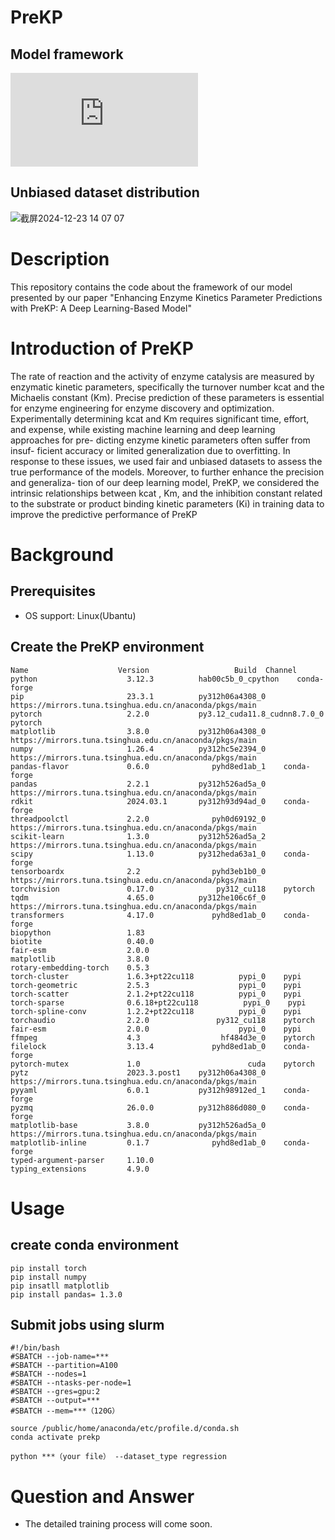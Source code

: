 # PreKP
## Model framework
![fig_abstract.pdf](https://github.com/user-attachments/files/21404016/fig_abstract.pdf)


## Unbiased dataset distribution

![截屏2024-12-23 14 07 07](https://github.com/user-attachments/assets/5632aa5f-0f5e-48a5-8f1d-17e011dbbd8b)


# Description
This repository contains the code about the framework of our model presented by our paper "Enhancing Enzyme Kinetics Parameter Predictions with PreKP: A Deep Learning-Based Model"
# Introduction of PreKP
The rate of reaction and the activity of enzyme
catalysis are measured by enzymatic kinetic parameters,
specifically the turnover number kcat and the Michaelis
constant (Km). Precise prediction of these parameters is
essential for enzyme engineering for enzyme discovery
and optimization. Experimentally determining kcat and Km
requires significant time, effort, and expense, while existing
machine learning and deep learning approaches for pre-
dicting enzyme kinetic parameters often suffer from insuf-
ficient accuracy or limited generalization due to overfitting.
In response to these issues, we used fair and unbiased
datasets to assess the true performance of the models.
Moreover, to further enhance the precision and generaliza-
tion of our deep learning model, PreKP, we considered the
intrinsic relationships between kcat , Km, and the inhibition
constant related to the substrate or product binding kinetic
parameters (Ki) in training data to improve the predictive
performance of PreKP
# Background
##  Prerequisites
+ OS support: Linux(Ubantu)
## Create the PreKP environment
```plaintext
Name                    Version                   Build  Channel
python                    3.12.3          hab00c5b_0_cpython    conda-forge
pip                       23.3.1          py312h06a4308_0    https://mirrors.tuna.tsinghua.edu.cn/anaconda/pkgs/main
pytorch                   2.2.0           py3.12_cuda11.8_cudnn8.7.0_0    pytorch
matplotlib                3.8.0           py312h06a4308_0    https://mirrors.tuna.tsinghua.edu.cn/anaconda/pkgs/main
numpy                     1.26.4          py312hc5e2394_0    https://mirrors.tuna.tsinghua.edu.cn/anaconda/pkgs/main
pandas-flavor             0.6.0              pyhd8ed1ab_1    conda-forge
pandas                    2.2.1           py312h526ad5a_0    https://mirrors.tuna.tsinghua.edu.cn/anaconda/pkgs/main
rdkit                     2024.03.1       py312h93d94ad_0    conda-forge
threadpoolctl             2.2.0              pyh0d69192_0    https://mirrors.tuna.tsinghua.edu.cn/anaconda/pkgs/main
scikit-learn              1.3.0           py312h526ad5a_2    https://mirrors.tuna.tsinghua.edu.cn/anaconda/pkgs/main
scipy                     1.13.0          py312heda63a1_0    conda-forge
tensorboardx              2.2                pyhd3eb1b0_0    https://mirrors.tuna.tsinghua.edu.cn/anaconda/pkgs/main
torchvision               0.17.0              py312_cu118    pytorch
tqdm                      4.65.0          py312he106c6f_0    https://mirrors.tuna.tsinghua.edu.cn/anaconda/pkgs/main
transformers              4.17.0             pyhd8ed1ab_0    conda-forge
biopython                 1.83
biotite                   0.40.0
fair-esm                  2.0.0
matplotlib                3.8.0
rotary-embedding-torch    0.5.3
torch-cluster             1.6.3+pt22cu118          pypi_0    pypi
torch-geometric           2.5.3                    pypi_0    pypi
torch-scatter             2.1.2+pt22cu118          pypi_0    pypi
torch-sparse              0.6.18+pt22cu118          pypi_0    pypi
torch-spline-conv         1.2.2+pt22cu118          pypi_0    pypi
torchaudio                2.2.0               py312_cu118    pytorch
fair-esm                  2.0.0                    pypi_0    pypi
ffmpeg                    4.3                  hf484d3e_0    pytorch
filelock                  3.13.4             pyhd8ed1ab_0    conda-forge
pytorch-mutex             1.0                        cuda    pytorch
pytz                      2023.3.post1    py312h06a4308_0    https://mirrors.tuna.tsinghua.edu.cn/anaconda/pkgs/main
pyyaml                    6.0.1           py312h98912ed_1    conda-forge
pyzmq                     26.0.0          py312h886d080_0    conda-forge
matplotlib-base           3.8.0           py312h526ad5a_0    https://mirrors.tuna.tsinghua.edu.cn/anaconda/pkgs/main
matplotlib-inline         0.1.7              pyhd8ed1ab_0    conda-forge
typed-argument-parser     1.10.0
typing_extensions         4.9.0

```
# Usage
## create conda environment 
```plaintext
pip install torch
pip install numpy
pip insatll matplotlib
pip install pandas= 1.3.0
```

## Submit jobs using slurm
```plaintext
#!/bin/bash
#SBATCH --job-name=***
#SBATCH --partition=A100
#SBATCH --nodes=1                     
#SBATCH --ntasks-per-node=1            
#SBATCH --gres=gpu:2                
#SBATCH --output=*** 
#SBATCH --mem=***（120G）  

source /public/home/anaconda/etc/profile.d/conda.sh
conda activate prekp

python ***（your file） --dataset_type regression
```

# Question and Answer
- The detailed training process will come soon.




